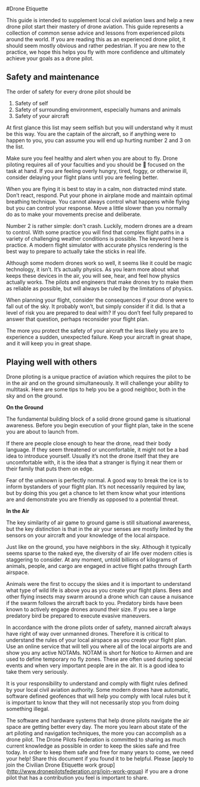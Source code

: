#Drone Etiquette

This guide is intended to supplement local civil aviation laws and help a new drone pilot start their mastery of drone aviation.  This guide represents a collection of common sense advice and lessons from experienced pilots around the world.  If you are reading this as an experienced drone pilot, it should seem mostly obvious and rather pedestrian.  If you are new to the practice, we hope this helps you fly with more confidence and ultimately achieve your goals as a drone pilot. 

## Safety and maintenance

The order of safety for every drone pilot should be 

1. Safety of self
2. Safety of surrounding environment, especially humans and animals 
3. Safety of your aircraft

At first glance this list may seem selfish but you will understand why it must be this way.  You are the captain of the aircraft, so if anything were to happen to you, you can assume you will end up hurting number 2 and 3 on the list.  

Make sure you feel healthy and alert when you are about to fly.  Drone piloting requires all of your faculties and you should be 💯 focused on the task at hand.  If you are feeling overly hungry, tired, foggy, or otherwise ill, consider delaying your flight plans until you are feeling better.  

When you are flying it is best to stay in a calm, non distracted mind state. Don’t react, respond.  Put your phone in airplane mode and maintain optimal breathing technique.  You cannot always control what happens while flying but you can control your response.  Move a little slower than you normally do as to make your movements precise and deliberate. 

Number 2 is rather simple: don't crash.  Luckily, modern drones are a dream to control.  With some practice you will find that complex flight paths in a variety of challenging weather conditions is possible.  The keyword here is practice.  A modern flight simulator with accurate physics rendering is the best way to prepare to actually take the sticks in real life.  

Although some modern drones work so well, it seems like it could be magic technology, it isn’t.  It’s actually physics.  As you learn more about what keeps these devices in the air, you will see, hear, and feel how physics actually works.  The pilots and engineers that make drones try to make them as reliable as possible, but will always be ruled by the limitations of physics.  

When planning your flight, consider the consequences if your drone were to fall out of the sky.  It probably won’t, but simply consider if it did.  Is that a level of risk you are prepared to deal with?  If you don’t feel fully prepared to answer that question, perhaps reconsider your flight plan.  

The more you protect the safety of your aircraft the less likely you are to experience a sudden, unexpected failure.  Keep your aircraft in great shape, and it will keep you in great shape. 

## Playing well with others

Drone piloting is a unique practice of aviation which requires the pilot to be in the air and on the ground simultaneously.  It will challenge your ability to multitask.  Here are some tips to help you be a good neighbor, both in the sky and on the ground.

**On the Ground**

The fundamental building block of a solid drone ground game is situational awareness.  Before you begin execution of your flight plan, take in the scene you are about to launch from.  

If there are people close enough to hear the drone, read their body language.  If they seem threatened or uncomfortable, it might not be a bad idea to introduce yourself.  Usually it’s not the drone itself that they are uncomfortable with, it is the idea that a stranger is flying it near them or their family that puts them on edge.  

Fear of the unknown is perfectly normal.  A good way to break the ice is to inform bystanders of your flight plan.  It’s not necessarily required by law, but by doing this you get a chance to let them know what your intentions are and demonstrate you are friendly as opposed to a potential threat.

**In the Air**

The key similarity of air game to ground game is still situational awareness, but the key distinction is that in the air your senses are mostly limited by the sensors on your aircraft and your knowledge of the local airspace.

Just like on the ground, you have neighbors in the sky.  Although it typically seems sparse to the naked eye, the diversity of air life over modern cities is staggering to consider.  At any moment, untold billions of kilograms of animals, people, and cargo are engaged in active flight paths through Earth airspace.  

Animals were the first to occupy the skies and it is important to understand what type of wild life is above you as you create your flight plans.  Bees and other flying insects may swarm around a drone which can cause a nuisance if the swarm follows the aircraft back to you.  Predatory birds have been known to actively engage drones around their size.  If you see a large predatory bird be prepared to execute evasive maneuvers. 

In accordance with the drone pilots order of safety, manned aircraft always have right of way over unmanned drones.  Therefore it is critical to understand the rules of your local airspace as you create your flight plan.  Use an online service that will tell you where all of the local airports are and show you any active NOTAMs.  NOTAM is short for Notice to Airmen and are used to define temporary no fly zones.  These are often used during special events and when very important people are in the air.  It is a good idea to take them very seriously. 

It is your responsibility to understand and comply with flight rules defined by your local civil aviation authority.  Some modern drones have automatic, software defined geofences that will help you comply with local rules but it is important to know that they will not necessarily stop you from doing something illegal.  

The software and hardware systems that help drone pilots navigate the air space are getting better every day.  The more you learn about state of the art piloting and navigation techniques, the more you can accomplish as a drone pilot.  The Drone Pilots Federation is committed to sharing as much current knowledge as possible in order to keep the skies safe and free today.  In order to keep them safe and free for many years to come, we need your help!  Share this document if you found it to be helpful.  Please [apply to join the Civilian Drone Etiquette work group] (http://www.dronepilotsfederation.org/join-work-group)  if you are a drone pilot that has a contribution you feel is important to share.  
